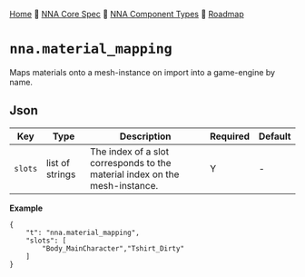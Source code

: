 [Home](../../readme.md) 🔶 [NNA Core Spec](../../nna_spec.md) 🔶 [NNA Component Types](../../nna_component_types.md) 🔶 [Roadmap](../../roadmap.md)

# `nna.material_mapping`
Maps materials onto a mesh-instance on import into a game-engine by name.

## Json
| Key | Type | Description | Required | Default |
| --- | --- | --- | --- | --- |
| `slots` | list of strings | The index of a slot corresponds to the material index on the mesh-instance. | Y | - |

**Example**
```
{
	"t": "nna.material_mapping",
	"slots": [
		"Body_MainCharacter","Tshirt_Dirty"
	]
}
```
